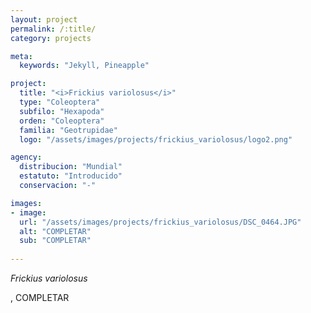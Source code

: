 ```yaml
---
layout: project
permalink: /:title/
category: projects

meta:
  keywords: "Jekyll, Pineapple"

project:
  title: "<i>Frickius variolosus</i>"
  type: "Coleoptera"
  subfilo: "Hexapoda"
  orden: "Coleoptera"
  familia: "Geotrupidae"
  logo: "/assets/images/projects/frickius_variolosus/logo2.png"

agency:
  distribucion: "Mundial"
  estatuto: "Introducido"
  conservacion: "-"

images:
- image:
  url: "/assets/images/projects/frickius_variolosus/DSC_0464.JPG"
  alt: "COMPLETAR"
  sub: "COMPLETAR"
   
---
```

<p><i>Frickius variolosus</i></p>, COMPLETAR
